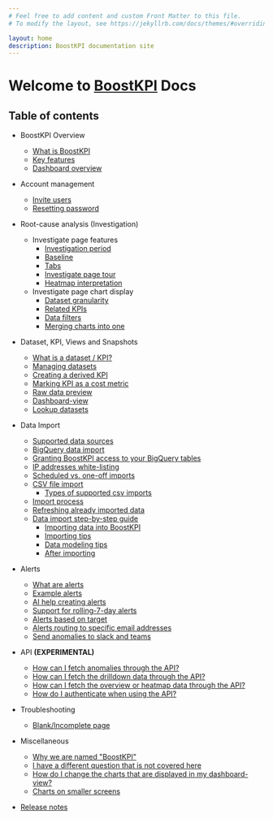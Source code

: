 ```yaml
---
# Feel free to add content and custom Front Matter to this file.
# To modify the layout, see https://jekyllrb.com/docs/themes/#overriding-theme-defaults

layout: home
description: BoostKPI documentation site
---
```


# Welcome to [BoostKPI](https://boostkpi.com) Docs

## Table of contents

- BoostKPI Overview
    - [What is BoostKPI](/docs/overview/#what-is-boostkpi)
    - [Key features](/docs/overview/#key-features)
    - [Dashboard overview](/docs/overview/#dashboard-overview-video)

- Account management
    - [Invite users](/docs/account-management/#invite-users)
    - [Resetting password](/docs/account-management/#resetting-password)

- Root-cause analysis (Investigation)
    - Investigate page features
        - [Investigation period](/docs/rootcause/investigation-features/#investigation-period)
        - [Baseline](/docs/rootcause/investigation-features/#baseline)
        - [Tabs](/docs/rootcause/investigation-features/#tabs)
        - [Investigate page tour](/docs/rootcause/investigation-features/#investigate-page-tour)
        - [Heatmap interpretation](/docs/rootcause/investigation-features/#heatmap-interpretation)
    - Investigate page chart display
        - [Dataset granularity](/docs/rootcause/chart-investigation/#dataset-granularity)
        - [Related KPIs](/docs/rootcause/chart-investigation/#related-kpis)
        - [Data filters](/docs/rootcause/chart-investigation/#data-filters)
        - [Merging charts into one](/docs/rootcause/chart-investigation/#merging-charts-into-one)

- Dataset, KPI, Views and Snapshots
    - [What is a dataset / KPI?](/docs/basics/#what-is-a-dataset--kpi)
    - [Managing datasets](/docs/basics/#managing-datasets)
    - [Creating a derived KPI](/docs/basics/#creating-a-derived-kpi)
    - [Marking KPI as a cost metric](/docs/basics/#marking-kpi-as-inverse-or-a-cost-kpi)
    - [Raw data preview](/docs/basics/#raw-data-preview)
    - [Dashboard-view](/docs/basics/#dashboard-view)
    - [Lookup datasets](/docs/basics/#lookup-datasets)

- Data Import
    - [Supported data sources](/docs/data-import/#supported-data-sources)
    - [BigQuery data import](/docs/data-import/#bigquery-data-import)
    - [Granting BoostKPI access to your BigQuery tables](/docs/data-import/#granting-boostkpi-access-to-your-bigquery-tables)
    - [IP addresses white-listing](/docs/data-import/#ip-address-white-listing)
    - [Scheduled vs. one-off imports](/docs/data-import/#scheduled-vs-one-off-imports)
    - [CSV file import](/docs/data-import/#csv-file-import)
        - [Types of supported csv imports](/docs/data-import/#types-of-supported-csv-imports)
    - [Import process](/docs/data-import/#import-process)
    - [Refreshing already imported data](/docs/data-import/#refreshing-already-imported-data-scheduled)
    - [Data import step-by-step guide](/docs/data-import/guide/)
        - [Importing data into BoostKPI](/docs/data-import/guide/#importing-data-into-boostkpi)
        - [Importing tips](/docs/data-import/guide/#importing-tips)
        - [Data modeling tips](/docs/data-import/guide/#data-modeling-tips)
        - [After importing](/docs/data-import/guide/#after-importing)

- Alerts
    - [What are alerts](/docs/alerts/#what-are-alerts)
    - [Example alerts](/docs/alerts/#example-alerts)
    - [AI help creating alerts](/docs/alerts/#setting-up-alerts-with-ai-assistance)
    - [Support for rolling-7-day alerts](/docs/alerts/#support-for-rolling-7-day-alerts)
    - [Alerts based on target](/docs/alerts/#alerts-based-on-target)
    - [Alerts routing to specific email addresses](/docs/alerts/#alerts-routing-to-specific-email-address)
    - [Send anomalies to slack and teams](/docs/alerts/#send-anomalies-to-slack-and-teams)

- API **(EXPERIMENTAL)**
    - [How can I fetch anomalies through the API?](/docs/api/#how-can-i-fetch-anomalies-through-the-api)
    - [How can I fetch the drilldown data through the API?](/docs/api/#how-can-i-fetch-the-drilldown-data-through-the-api)
    - [How can I fetch the overview or heatmap data through the API?](/docs/api/#how-can-i-fetch-the-overview-or-heatmap-data-through-the-api)
    - [How do I authenticate when using the API?](/docs/api/#how-do-i-authenticate-when-using-the-api)

- Troubleshooting
    - [Blank/Incomplete page](/docs/troubleshooting/#blank-page)

- Miscellaneous
    - [Why we are named "BoostKPI"](/docs/miscellaneous/#why-are-we-named-boostkpi)
    - [I have a different question that is not covered here](/docs/miscellaneous/#i-have-a-different-question-that-is-not-covered-here)
    - [How do I change the charts that are displayed in my dashboard-view?](/docs/miscellaneous/#how-do-i-change-the-charts-that-are-displayed-in-my-dashboard-view)
    - [Charts on smaller screens](/docs/miscellaneous/#charts-on-smaller-screens)

- [Release notes](/docs/release-notes/) 
